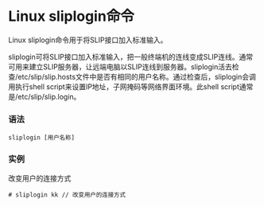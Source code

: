 # Linux sliplogin命令

Linux sliplogin命令用于将SLIP接口加入标准输入。

sliplogin可将SLIP接口加入标准输入，把一般终端机的连线变成SLIP连线。通常可用来建立SLIP服务器，让远端电脑以SLIP连线到服务器。sliplogin活去检查/etc/slip/slip.hosts文件中是否有相同的用户名称。通过检查后，sliplogin会调用执行shell script来设置IP地址，子网掩码等网络界面环境。此shell script通常是/etc/slip/slip.login。

### 语法

    sliplogin [用户名称]

### 实例

改变用户的连接方式

    # sliplogin kk // 改变用户的连接方式